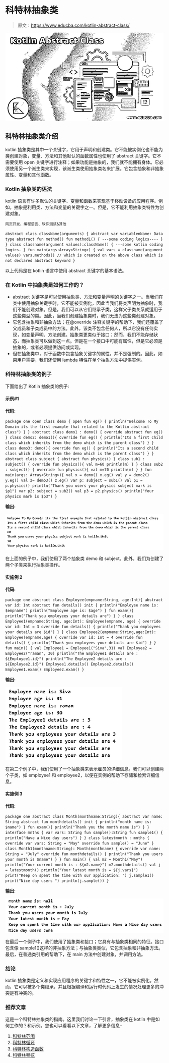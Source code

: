 # 科特林抽象类

> 原文：<https://www.educba.com/kotlin-abstract-class/>

![Kotlin Abstract Class](img/4a78ca58179ab7b9b57f9d5e998e22c6.png)



## 科特林抽象类介绍

kotlin 抽象类是其中一个关键字，它用于声明和创建类。它不能被实例化也不能为类创建对象，变量、方法和其他默认的函数属性也使用了 abstract 关键字。它不需要使用 open 关键字进行注释；如果功能是抽象的，我们就不能拥有身体。它必须使用另一个派生类来实现，该派生类使用抽象类名来扩展。它包含抽象和非抽象属性、变量和其他函数。

### Kotlin 抽象类的语法

kotlin 语言有许多默认的关键字、变量和函数来实现基于移动设备的应用程序。例如，抽象是利用类、方法和变量的关键字之一。但是，它不能利用抽象类特性为创建对象。

<small>网页开发、编程语言、软件测试&其他</small>

`abstract class className(arguments)
{
abstract var variablenName: Data type
abstract fun method()
fun method1()
{
---some coding logics----
}
}
class classname(argument values):className()
{
---some kotlin coding logics—
}
fun main(args:Array<String>)
{
val vars = classname(argument values)
vars.methods() // which is created on the above class which is not declared abstract keyword
}`

以上代码是在 kotlin 语言中使用 abstract 关键字的基本语法。

### 在 Kotlin 中抽象类是如何工作的？

*   abstract 关键字是可以使用抽象类、方法和变量声明的关键字之一。当我们在类中使用抽象关键字时，它不能被实例化，因此当我们将类声明为抽象时，我们不能创建对象。但是，我们可以从它们继承子类，这样父子类关系就适用于这些类型的类。因此，当我们创建抽象类时，我们无法为这些类创建对象。
*   它包含抽象和非抽象方法；在@override 注释关键字的帮助下，我们还覆盖了父成员和子类成员中的方法。此外，该类不包含任何人，所以它没有任何实现，如变量声明、方法创建。抽象类更类似于接口；然而，我们不能存储状态，而抽象类可以做到这一点。但是在一个接口中可能有属性，但是它必须是抽象的，或者必须提供访问或实现。
*   但在抽象类中，对于函数中包含抽象关键字的属性，并不是强制的。因此，如果用户需要，我们还使用 lambda 特性在单个抽象方法中提供实例。

### 科特林抽象类的例子

下面给出了 Kotlin 抽象类的例子:

#### 示例#1

**代码:**

`package one
open class demo {
open fun eg() {
println("Welcome To My Domain its the first example that related to the Kotlin abstract class")
}
}
abstract class demo1 : demo() {
override abstract fun eg()
}
class demo2: demo1(){
override fun eg() {
println("Its a first child class which inherits from the demo which is the parent class")
}
}
class demo3: demo(){
override fun eg() {
println("Its a second child class which inherits from the demo which is the parent class")
}
}
abstract class subject {
abstract fun physics()
}
class sub1 : subject() {
override fun physics(){
val m=60
println(m)
}
}
class sub2 : subject() {
override fun physics(){
val m=70
println(m)
}
}
fun main(args: Array<String>){
val x = demo()
x.eg()
val y = demo2()
y.eg()
val z= demo3()
z.eg()
var p: subject = sub1()
val p1 = p.physics()
println("Thank you users your physics subject mark is $p1")
var p2: subject = sub2()
val p3 = p2.physics()
println("Your physics mark is $p3")
}`

**输出:**

![Kotlin Abstract Class 1](img/1e968a27ff0be32c3f642a96d882b57f.png)



在上面的例子中，我们使用了两个抽象类 demo 和 subject。此外，我们为创建了两个子类来执行抽象类操作。

#### 实施例 2

**代码:**

`package one
abstract class Employee(empname:String, age:Int){
abstract var id: Int
abstract fun details()
init {
println("Employee name is: $empname")
println("Employee age is: $age")
}
fun exam(){
println("Thank you employees your details are")
}
}
class Employee1(empname:String, age:Int): Employee(empname, age) {
override var id: Int = 3
override fun details() {
println("Thank you employees your details are $id")
}
}
class Employee2(empname:String,age:Int): Employee(empname,age) {
override var id: Int = 4
override fun details() {
println("Thank you employees your details are $id")
}
}
fun main() {
val Employee1 = Employee1("Siva",31)
val Employee2 = Employee2("raman", 30)
println("The Employee1 details are : ${Employee1.id}")
println("The Employee2 details are : ${Employee2.id}")
Employee1.details()
Employee2.details()
Employee1.exam()
Employee2.exam()
}`

**输出:**

![Kotlin Abstract Class 2](img/e7c973cdfcaf6b79ca902bc79526c5ae.png)



在第二个例子中，我们使用了一个抽象类来表示雇员的详细信息。我们可以创建两个子类，如 employee1 和 employee2，以便在实例的帮助下存储和检索详细信息。

#### 实施例 3

**代码:**

`package one
abstract class Month(monthname:String){
abstract var name: String
abstract fun monthdetails()
init {
println("month name is: $name")
}
fun exam(){
println("Thank you the month name is")
}
}
interface mnths {
var vars: String
fun sample():String
fun sample1() {
println("Have a Nice day users")
}
}
class latestmonth : mnths {
override var vars: String = "May"
override fun sample() = "June"
}
class Month1(monthname:String): Month(monthname) {
override var name: String = "July"
override fun monthdetails() {
println("Thank you users your month is $name")
}
}
fun main() {
val m2 = Month1("May")
println("Your current month is : ${m2.name}")
m2.monthdetails()
val j = latestmonth()
println("Your latest month is = ${j.vars}")
print("Keep on spent the time with our application: ")
j.sample1()
print("Nice day users ")
println(j.sample())
}`

**输出:**

![has same feature](img/6fa9319e21523f0ef584ba2c87acba60.png)



在最后一个例子中，我们使用了抽象类和接口；它具有与抽象类相同的特征。接口包含像 sample1()这样的非抽象方法；与抽象类类似，它包含抽象和非抽象方法。最后，在普通类引用的帮助下，在 main 方法中创建对象，并调用方法。

### 结论

kotlin 抽象类是定义和实现应用程序的关键字和特性之一，它不能被实例化。然而，它可以被多个类继承，并且根据编译和运行时代码上发生的情况处理更多的冲突是有冲突的。

### 推荐文章

这是一个科特林抽象类的指南。这里我们讨论一下引言，抽象类在 kotlin 中是如何工作的？和示例。您也可以看看以下文章，了解更多信息–

1.  [科特林范围](https://www.educba.com/kotlin-range/)
2.  [科特林循环](https://www.educba.com/kotlin-loops/)
3.  [科特林构造函数](https://www.educba.com/kotlin-constructors/)
4.  [科特林琴弦](https://www.educba.com/kotlin-string/)





